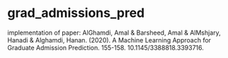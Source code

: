 # grad_admissions_pred
implementation of paper: 
AlGhamdi, Amal & Barsheed, Amal & AlMshjary, Hanadi & Alghamdi, Hanan. (2020). A Machine Learning Approach for Graduate Admission Prediction. 155-158. 10.1145/3388818.3393716. 
